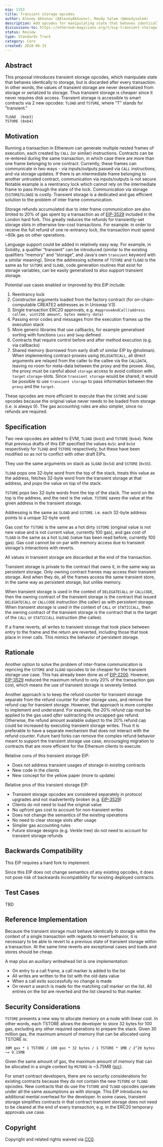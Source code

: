 ```yaml
---
eip: 1153
title: Transient storage opcodes
author: Alexey Akhunov (@AlexeyAkhunov), Moody Salem (@moodysalem)
description: Add opcodes for manipulating state that behaves identically to storage but is discarded after every transaction
discussions-to: https://ethereum-magicians.org/t/eip-transient-storage-opcodes/553
status: Review
type: Standards Track
category: Core
created: 2018-06-15
---
```


## Abstract
This proposal introduces transient storage opcodes, which manipulate state that behaves identically to storage, 
but is discarded after every transaction. In other words, the values of transient storage are never deserialized from 
storage or serialized to storage. Thus transient storage is cheaper since it never requires disk access.
Transient storage is accessible to smart contracts via 2 new opcodes: `TLOAD` and `TSTORE`, where “T” stands for "transient."

```
TLOAD  (0xb3)
TSTORE (0xb4)
```

## Motivation
Running a transaction in Ethereum can generate multiple nested frames of execution, each created by `CALL` (or similar) instructions.
Contracts can be re-entered during the same transaction, in which case there are more than one frame belonging to one contract.
Currently, these frames can communicate in two ways - via inputs/outputs passed via `CALL` instructions, and via storage updates.
If there is an intermediate frame belonging to another untrusted contract, communication via inputs/outputs is not secure. 
Notable example is a reentrancy lock which cannot rely on the intermediate frame to pass through the state of the lock.
Communication via storage (`SSTORE`/`SLOAD`) is costly. Transient storage is a dedicated and gas efficient solution to the problem of inter frame communication.

Storage refunds accumulated due to inter frame communication are also limited to 20% of gas spent by a transaction as of [EIP-3529](./eip-3529.md) included in the London hard fork. 
This greatly reduces the refunds for transiently-set storage slots in otherwise low-cost transactions. For example: in order to receive the full refund of one re-entrancy lock, 
the transaction must spend ~80k gas on other operations.

Language support could be added in relatively easy way. For example, in Solidity, a qualifier “transient” can be introduced 
(similar to the existing qualifiers “memory” and “storage”, and Java's own `transient` keyword with a similar meaning). 
Since the addressing scheme of `TSTORE` and `TLOAD` is the same as for `SSTORE` and `SLOAD`,
code generation routines that exist for storage variables, can be easily generalised to also support transient storage.

Potential use cases enabled or improved by this EIP include:
1. Reentrancy lock
2. Constructor arguments loaded from the factory contract (for on-chain-computable CREATE2 addresses as in Uniswap V3)
3. Single transaction ERC20 approvals, e.g. `#approveAndCall(address callee, uint256 amount, bytes memory data)`
4. Passing error codes and messages from the execution frames up the execution stack
5. More generic libraries that use callbacks, for example generalised sorting with functions `Less` and `Swap` defined.
6. Contracts that require control before and after method execution (e.g. via callbacks)
7. Shared memory (borrowed from early draft of similar EIP by @holiman). When implementing contract-proxies using `DELEGATECALL`, all direct arguments are relayed from the caller to the callee via the `CALLDATA`, leaving no room for meta-data between the proxy and the proxee. Also, the proxy must be careful about `storage` access to avoid collision with `target` `storage`-slots. Since `transient storage` would be shared, it would be possible to use `transient storage` to pass information between the `proxy` and the `target`.

These opcodes are more efficient to execute than the `SSTORE` and `SLOAD` opcodes because the original value never needs to be loaded from storage (i.e. is always 0). 
The gas accounting rules are also simpler, since no refunds are required.

## Specification
Two new opcodes are added to EVM, `TLOAD` (`0xb3`) and `TSTORE` (`0xb4`). Note that previous drafts of this EIP specified 
the values `0x5c` and `0x5d` respectively for `TLOAD` and `TSTORE` respectively, but these have been modified so as not
to conflict with other draft EIPs.

They use the same arguments on stack as `SLOAD` (`0x54`) and `SSTORE` (`0x55`).

`TLOAD` pops one 32-byte word from the top of the stack, treats this value as the address, fetches 32-byte word from the transient storage at that address, and pops the value on top of the stack.

`TSTORE` pops two 32-byte words from the top of the stack. The word on the top is the address, and the next is the value. `TSTORE` saves the value at the given address in the transient storage.

Addressing is the same as `SLOAD` and `SSTORE`. i.e. each 32-byte address points to a unique 32-byte word.

Gas cost for `TSTORE` is the same as a hot dirty `SSTORE` (original value is not new value and is not current value, currently 100 gas), 
and gas cost of `TLOAD` is the same as a hot `SLOAD` (value has been read before, currently 100 gas). Gas cost cannot be on par with memory access due to transient storage's interactions with reverts.

All values in transient storage are discarded at the end of the transaction.

Transient storage is private to the contract that owns it, in the same way as persistent storage. 
Only owning contract frames may access their transient storage. 
And when they do, all the frames access the same transient store, in the same way as persistent storage, but unlike memory.

When transient storage is used in the context of `DELEGATECALL` or `CALLCODE`, then the owning contract of the transient
storage is the contract that issued `DELEGATECALL` or `CALLCODE` instruction (the caller) as with persistent storage. 
When transient storage is used in the context of `CALL` or `STATICCALL`, then the owning contract of the transient storage
is the contract that is the target of the `CALL` or `STATICCALL` instruction (the callee).

If a frame reverts, all writes to transient storage that took place between entry to the frame and the return are reverted, including those that took place in inner calls.  This mimics the behavior of
persistent storage.

## Rationale
Another option to solve the problem of inter-frame communication is repricing the `SSTORE` and `SLOAD` opcodes to be cheaper 
for the transient storage use case. This has already been done as of [EIP-2200](./eip-2200.md). However, [EIP-3529](./eip-3529.md) 
reduced the maximum refund to only 20% of the transaction gas cost, which means the use of transient storage is severely limited.

Another approach is to keep the refund counter for transient storage separate from the refund counter for other storage uses, 
and remove the refund cap for transient storage. However, that approach is more complex to implement and understand. 
For example, the 20% refund cap must be applied to the gas used _after_ subtracting the uncapped gas refund. 
Otherwise, the refund amount available subject to the 20% refund cap could be increased by executing transient storage writes. 
Thus it is preferable to have a separate mechanism that does not interact with the refund counter. 
Future hard forks can remove the complex refund behavior meant to support the transient storage use case, 
encouraging migration to contracts that are more efficient for the Ethereum clients to execute.

Relative cons of this transient storage EIP: 
- Does not address transient usages of storage in existing contracts
- New code in the clients
- New concept for the yellow paper (more to update)

Relative pros of this transient storage EIP:
- Transient storage opcodes are considered separately in protocol upgrades and not inadvertently broken (e.g. [EIP-3529](./eip-3529.md))
- Clients do not need to load the original value
- No upfront gas cost to account for non-transient writes
- Does not change the semantics of the existing operations
- No need to clear storage slots after usage
- Simpler gas accounting rules
- Future storage designs (e.g. Verkle tree) do not need to account for transient storage refunds

## Backwards Compatibility
This EIP requires a hard fork to implement.

Since this EIP does not change semantics of any existing opcodes, it does not pose risk of backwards incompatibility for existing deployed contracts.

## Test Cases
TBD

## Reference Implementation
Because the transient storage must behave identically to storage within the context of a single transaction with regards
to revert behavior, it is necessary to be able to revert to a previous state of transient storage within a transaction. At the same time
reverts are exceptional cases and loads and stores should be cheap.

A map plus an auxiliary writeahead list is one implementation:
- On entry to a call frame, a call marker is added to the list
- All writes are written to the list with the old data value
- When a call exits successfully no change is made
- On revert a search is made for the matching call marker on the list. All entries on the list are reverted and the list cleared to that marker.

## Security Considerations
`TSTORE` presents a new way to allocate memory on a node with linear cost. In other words, each TSTORE allows the developer 
to store 32 bytes for 100 gas, excluding any other required operations to prepare the stack. Given 30 million gas, the
maximum amount of memory that can be allocated using TSTORE is:

```
30M gas * 1 TSTORE / 100 gas * 32 bytes / 1 TSTORE * 1MB / 2^20 bytes ~= 9.15MB
```

Given the same amount of gas, the maximum amount of memory that can be allocated in a single context by `MSTORE` 
is ~3.75MB ([src](https://ethereum-magicians.org/t/eip-1153-transient-storage-opcodes/553/63?u=moodysalem)).

For smart contract developers, there are no security considerations for existing contracts because they do not contain
the new `TSTORE` or `TLOAD` opcodes. 
New contracts that do use the `TSTORE` and `TLOAD` opcodes operate under all the same assumptions as with storage. This EIP
introduces no additional mental overhead for the developer. In some cases, transient storage simplifies contracts in that contract
transient storage does not need to be cleared at the end of every transaction, e.g. in the ERC20 temporary approvals use case.

## Copyright
Copyright and related rights waived via [CC0](https://creativecommons.org/publicdomain/zero/1.0/).
